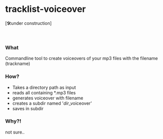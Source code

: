 # tracklist-voiceover
[🛠under construction]

<br/>

### What
Commandline tool to create voiceovers of your mp3 files with the filename (trackname)

### How?
- Takes a directory path as input
- reads all containing *.mp3 files 
- generates voiceover with filename
- creates a subdir named '*dir*_voiceover'
- saves in subdir

### Why?!
not sure..
